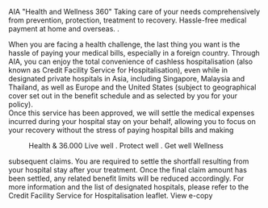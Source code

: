 AIA "Health and Wellness 360" Taking care of your needs comprehensively from prevention, protection, treatment to recovery. Hassle-free medical payment at home and overseas. . 

When you are facing a health challenge, the last thing you
want is the hassle of paying your medical bills, especially
in a foreign country. Through AIA, you can enjoy the total
convenience of cashless hospitalisation (also known as
Credit Facility Service for Hospitalisation), even while in
designated private hospitals in Asia, including Singapore,
Malaysia and Thailand, as well as Europe and the United
States (subject to geographical cover set out in the benefit
schedule and as selected by you for your policy).  
Once this service has been approved, we will settle the
medical expenses incurred during your hospital stay
on your behalf, allowing you to focus on your recovery
without the stress of paying hospital bills and making  
<!-- PageBreak -->  
<!-- PageNumber="8" -->
<!-- PageHeader="MEDICAL PROTECTION" -->
<!-- PageHeader="AIA VOLUNTARY HEALTH INSURANCE PRIVILEGE ULTRA SCHEME" -->  
<figure>  
Health &
36.000
Live well . Protect well . Get well  
Wellness  
</figure>  
subsequent claims. You are required to settle the shortfall
resulting from your hospital stay after your treatment.
Once the final claim amount has been settled, any related
benefit limits will be reduced accordingly.  
For more information and the list of
designated hospitals, please refer to the
Credit Facility Service for Hospitalisation
leaflet.  
View e-copy  
<figure>
</figure>